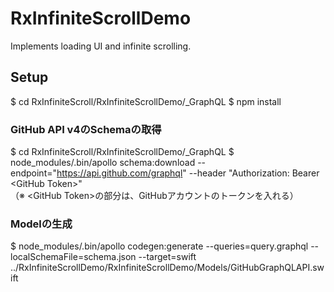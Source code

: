 # RxInfiniteScrollDemo
Implements loading UI and infinite scrolling.

## Setup
$ cd RxInfiniteScroll/RxInfiniteScrollDemo/_GraphQL
$ npm install

### GitHub API v4のSchemaの取得
$ cd RxInfiniteScroll/RxInfiniteScrollDemo/_GraphQL
$ node_modules/.bin/apollo schema:download --endpoint="https://api.github.com/graphql" --header "Authorization: Bearer \<GitHub Token\>"<br>
（※ \<GitHub Token\>の部分は、GitHubアカウントのトークンを入れる）

### Modelの生成
$ node_modules/.bin/apollo codegen:generate --queries=query.graphql --localSchemaFile=schema.json --target=swift ../RxInfiniteScrollDemo/RxInfiniteScrollDemo/Models/GitHubGraphQLAPI.swift
